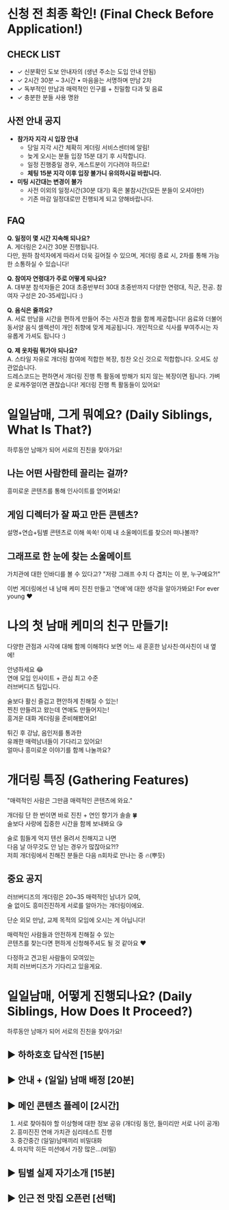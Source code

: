 # 신청 전 최종 확인! (Final Check Before Application!)

## CHECK LIST

- ✓ 신분확인 도보 안내자의 (생년 주소는 도입 안내 안됨)
- ✓ 2시간 30분 ~ 3시간 • 마음을는 서명하며 만남 2차
- ✓ 독부적인 만남과 매력적인 인구를 + 친밀함 다과 및 음료
- ✓ 충분한 분들 사용 명완

## 사전 안내 공지

- **참가자 지각 시 입장 안내**
    - 당일 지각 시간 체확히 게더링 서비스센터에 알림!
    - 늦게 오시는 분들 입장 15분 대기 후 시작합니다.
    - 일정 진행중일 경우, 게스트분이 기다려야 하므로!
    - **체팅 15분 지각 이후 입장 불가니 유의하시길 바랍니다.**
- **미팅 시간대는 변경이 불가**
    - 사전 이외의 일정시간(30분 대기) 혹은 불참시간(모든 분들이 오셔야만)
    - 기존 마감 일정대로만 진행되게 되고 양해바랍니다.

## FAQ

**Q. 일정이 몇 시간 지속해 되나요?**  
A. 게더링은 2시간 30분 진행됩니다.  
다만, 원하 참석자에게 따라서 더욱 길어질 수 있으며, 게더링 종료 시, 2차를 통해 가능한 소통하실 수 있습니다!

**Q. 참여자 연령대가 주로 어떻게 되나요?**  
A. 대부분 참석자들은 20대 초중반부터 30대 초중반까지 다양한 연령대, 직군, 전공. 참여자 구성은 20-35세입니다 :)

**Q. 음식은 줄까요?**  
A. 서로 만남을 시간을 편하게 만들어 주는 사진과 함을 함께 제공합니다! 음료와 더불어 동서양 음식 셀렉션이 개인 취향에 맞게 제공됩니다. 개인적으로 식사를 부여주시는 자유롭게 가셔도 됩니다 :)

**Q. 제 옷차림 뭐가야 되나요?**  
A. 스타일 자유로 개더링 참여에 적합한 복장, 칭찬 오신 것으로 적합합니다. 오셔도 상관없습니다.  
드레스코드는 편하면서 개더링 진행 특 활동에 방해가 되지 않는 복장이면 됩니다. 가벼운 로캐주얼이면 괜찮습니다! 게더링 진행 특 활동들이 있어요!

# 일일남매, 그게 뭐예요? (Daily Siblings, What Is That?)

하루동안 남매가 되어 서로의 진친을 찾아가요!

## 나는 어떤 사람한테 끌리는 걸까?

흥미로운 콘텐츠를 통해 인사이트를 얻어봐요!

## 게임 디렉터가 잘 짜고 만든 콘텐츠?

설명+연습+팀별 콘텐츠로 이해 쏙쏙! 이제 내 소울메이트를 찾으러 떠나볼까?

## 그래프로 한 눈에 찾는 소울메이트

가치관에 대한 인바디를 볼 수 있다고? "저랑 그래프 수치 다 겹치는 이 분, 누구예요?!"

이번 게더링에선 내 남매 케미 진친 만들고 '연애'에 대한 생각을 알아가봐요! For ever young ❤️

# 나의 첫 남매 케미의 친구 만들기!

다양한 관점과 시각에 대해 함께 이해하다 보면 어느 새 훈훈한 남사친·여사친이 내 옆에!

안녕하세요 😂  
연애 모임 인사이트 + 관심 최고 수준  
러브버디즈 팀입니다.

술보다 활신 즐겁고 편안하게 친해질 수 있는!  
찐친 만들려고 왔는데 연애도 만들어지는!  
흥겨운 대화 게더링을 준비해봤어요!

튀긴 후 강남, 음인저를 통과한  
유쾌한 매력남녀들이 기다리고 있어요!  
얼마나 흥미로운 이야기를 함께 나눌까요?

# 개더링 특징 (Gathering Features)

"매력적인 사람은 그만큼 매력적인 콘텐츠에 와요."

개더링 단 한 번이면 바로 진친 + 연인 향기가 솔솔 🍀  
술보다 사랑에 집중한 시간을 함께 보내봐요 😘

술로 힘들게 억지 텐션 올려서 친해지고 나면  
다음 날 아무것도 안 남는 경우가 많잖아요?!?  
저희 개더링에서 친해진 분들은 다음 n회차로 만나는 중 🔥(뿌듯)

## 중요 공지

러브버디즈의 개더링은 20~35 매력적인 남녀가 모여,  
술 없이도 흥미진진하게 서로를 알아가는 개더링이에요.

단순 외모 만남, 교제 목적의 모임에 오시는 게 아닙니다!

매력적인 사람들과 안전하게 친해질 수 있는  
콘텐츠를 찾는다면 편하게 신청해주셔도 될 것 같아요 ❤️

다정하고 견고된 사람들이 모여있는  
저희 러브버디즈가 기다리고 있을게요.

# 일일남매, 어떻게 진행되나요? (Daily Siblings, How Does It Proceed?)

하루동안 남매가 되어 서로의 진친을 찾아가요!

## ▶ 하하호호 답삭전 [15분]

## ▶ 안내 + (일일) 남매 배정 [20분]

## ▶ 메인 콘텐츠 플레이 [2시간]

1. 서로 찾아줘야 할 이상형에 대한 정보 공유 (개더링 동안, 들미리만 서로 나이 공개)
2. 흥미진진 연애 가치관 심리테스트 진행
3. 중간중간 (일일)남매끼리 비밀대화
4. 마지막 히든 미션에서 가장 많은...(비밀)

## ▶ 팀별 실제 자기소개 [15분]

## ▶ 인근 전 맛집 오픈런 [선택]